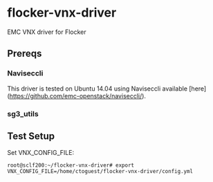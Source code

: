 # flocker-vnx-driver
EMC VNX driver for Flocker

## Prereqs

### Naviseccli

This driver is tested on Ubuntu 14.04 using Naviseccli available [here] (https://github.com/emc-openstack/naviseccli/).

### sg3_utils


## Test Setup

Set VNX_CONFIG_FILE:

```
root@sclf200:~/flocker-vnx-driver# export VNX_CONFIG_FILE=/home/ctoguest/flocker-vnx-driver/config.yml
```


